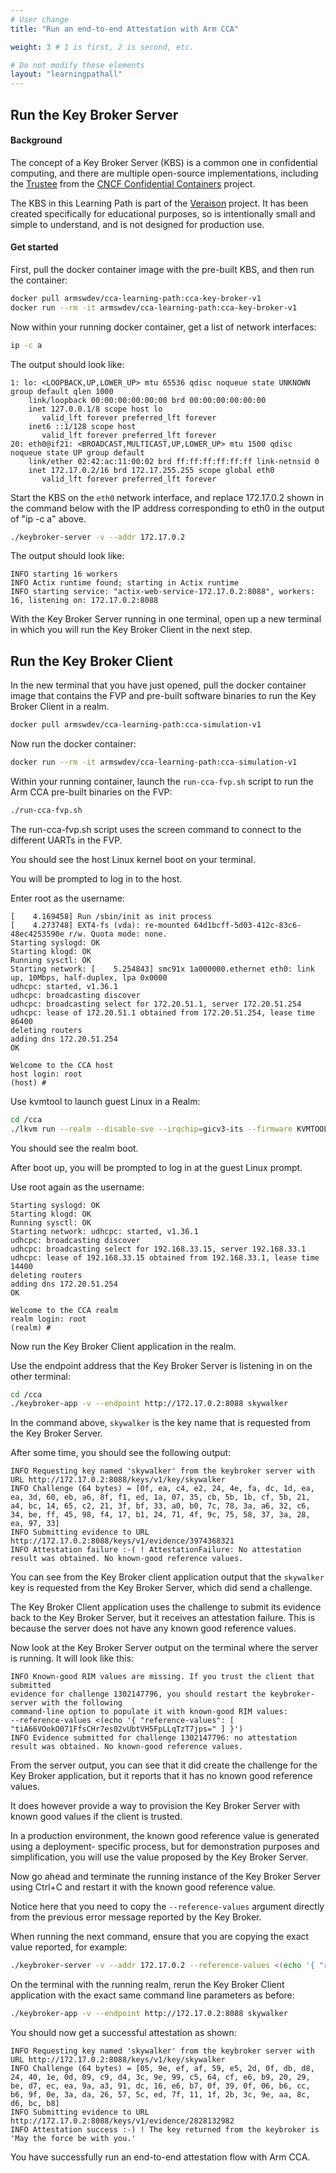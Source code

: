```yaml
---
# User change
title: "Run an end-to-end Attestation with Arm CCA"

weight: 3 # 1 is first, 2 is second, etc.

# Do not modify these elements
layout: "learningpathall"
---
```


## Run the Key Broker Server

#### Background

The concept of a Key Broker Server (KBS) is a common one in confidential computing, and there are multiple open-source implementations, including the [Trustee](https://github.com/confidential-containers/trustee) from the [CNCF Confidential Containers](https://confidentialcontainers.org/) project. 

The KBS in this Learning Path is part of the [Veraison](https://github.com/veraison) project. It has been created specifically for educational purposes, so is intentionally small and simple to understand, and is not designed for production use. 

#### Get started

First, pull the docker container image with the pre-built KBS, and then run the container:

```bash
docker pull armswdev/cca-learning-path:cca-key-broker-v1
docker run --rm -it armswdev/cca-learning-path:cca-key-broker-v1
```

Now within your running docker container, get a list of network interfaces:

```bash
ip -c a
```

The output should look like:

```output
1: lo: <LOOPBACK,UP,LOWER_UP> mtu 65536 qdisc noqueue state UNKNOWN group default qlen 1000
    link/loopback 00:00:00:00:00:00 brd 00:00:00:00:00:00
    inet 127.0.0.1/8 scope host lo
       valid_lft forever preferred_lft forever
    inet6 ::1/128 scope host
       valid_lft forever preferred_lft forever
20: eth0@if21: <BROADCAST,MULTICAST,UP,LOWER_UP> mtu 1500 qdisc noqueue state UP group default
    link/ether 02:42:ac:11:00:02 brd ff:ff:ff:ff:ff:ff link-netnsid 0
    inet 172.17.0.2/16 brd 172.17.255.255 scope global eth0
       valid_lft forever preferred_lft forever
```
Start the KBS on the `eth0` network interface, and replace 172.17.0.2 shown in the command below with the IP address corresponding to eth0 in the output of "ip -c a" above.

```bash
./keybroker-server -v --addr 172.17.0.2
```

The output should look like:

```output
INFO starting 16 workers
INFO Actix runtime found; starting in Actix runtime
INFO starting service: "actix-web-service-172.17.0.2:8088", workers: 16, listening on: 172.17.0.2:8088
```

With the Key Broker Server running in one terminal, open up a new terminal in which you will run the Key Broker Client in the next step.

## Run the Key Broker Client

In the new terminal that you have just opened, pull the docker container image that contains the FVP and pre-built software binaries to run the Key Broker Client in a realm.

```bash
docker pull armswdev/cca-learning-path:cca-simulation-v1
```

Now run the docker container:
```bash
docker run --rm -it armswdev/cca-learning-path:cca-simulation-v1
```

Within your running container, launch the `run-cca-fvp.sh` script to run the Arm CCA pre-built binaries on the FVP:

```bash
./run-cca-fvp.sh
```
The run-cca-fvp.sh script uses the screen command to connect to the different UARTs in the FVP.

You should see the host Linux kernel boot on your terminal. 

You will be prompted to log in to the host. 

Enter root as the username:

```output
[    4.169458] Run /sbin/init as init process
[    4.273748] EXT4-fs (vda): re-mounted 64d1bcff-5d03-412c-83c6-48ec4253590e r/w. Quota mode: none.
Starting syslogd: OK
Starting klogd: OK
Running sysctl: OK
Starting network: [    5.254843] smc91x 1a000000.ethernet eth0: link up, 10Mbps, half-duplex, lpa 0x0000
udhcpc: started, v1.36.1
udhcpc: broadcasting discover
udhcpc: broadcasting select for 172.20.51.1, server 172.20.51.254
udhcpc: lease of 172.20.51.1 obtained from 172.20.51.254, lease time 86400
deleting routers
adding dns 172.20.51.254
OK

Welcome to the CCA host
host login: root
(host) #
```
Use kvmtool to launch guest Linux in a Realm:
```bash
cd /cca
./lkvm run --realm --disable-sve --irqchip=gicv3-its --firmware KVMTOOL_EFI.fd -c 1 -m 512 --no-pvtime --force-pci --disk guest-disk.img --measurement-algo=sha256 --restricted_mem 
```
You should see the realm boot. 

After boot up, you will be prompted to log in at the guest Linux prompt. 

Use root again as the username:

```output
Starting syslogd: OK
Starting klogd: OK
Running sysctl: OK
Starting network: udhcpc: started, v1.36.1
udhcpc: broadcasting discover
udhcpc: broadcasting select for 192.168.33.15, server 192.168.33.1
udhcpc: lease of 192.168.33.15 obtained from 192.168.33.1, lease time 14400
deleting routers
adding dns 172.20.51.254
OK

Welcome to the CCA realm
realm login: root
(realm) #
```

Now run the Key Broker Client application in the realm. 

Use the endpoint address that the Key Broker Server is listening in on the other terminal:

```bash
cd /cca 
./keybroker-app -v --endpoint http://172.17.0.2:8088 skywalker 
```
In the command above, `skywalker` is the key name that is requested from the Key Broker Server. 

After some time, you should see the following output:
```
INFO Requesting key named 'skywalker' from the keybroker server with URL http://172.17.0.2:8088/keys/v1/key/skywalker
INFO Challenge (64 bytes) = [0f, ea, c4, e2, 24, 4e, fa, dc, 1d, ea, ea, 3d, 60, eb, a6, 8f, f1, ed, 1a, 07, 35, cb, 5b, 1b, cf, 5b, 21, a4, bc, 14, 65, c2, 21, 3f, bf, 33, a0, b0, 7c, 78, 3a, a6, 32, c6, 34, be, ff, 45, 98, f4, 17, b1, 24, 71, 4f, 9c, 75, 58, 37, 3a, 28, ea, 97, 33]
INFO Submitting evidence to URL http://172.17.0.2:8088/keys/v1/evidence/3974368321
INFO Attestation failure :-( ! AttestationFailure: No attestation result was obtained. No known-good reference values.
```
You can see from the Key Broker client application output that the `skywalker` key is requested from the Key Broker Server, which did send a challenge. 

The Key Broker Client application uses the challenge to submit its evidence back to the Key Broker Server, but it receives an attestation failure. This is because the server does not have any known good reference values.

Now look at the Key Broker Server output on the terminal where the server is running. It will look like this:

```output
INFO Known-good RIM values are missing. If you trust the client that submitted
evidence for challenge 1302147796, you should restart the keybroker-server with the following
command-line option to populate it with known-good RIM values:
--reference-values <(echo '{ "reference-values": [ "tiA66VOokO071FfsCHr7es02vUbtVH5FpLLqTzT7jps=" ] }')
INFO Evidence submitted for challenge 1302147796: no attestation result was obtained. No known-good reference values.
```
From the server output, you can see that it did create the challenge for the Key Broker application, but it reports that it has no known good reference values. 

It does however provide a way to provision the Key Broker Server with known good values if the client is trusted. 

In a production environment, the known good reference value is generated using a deployment- specific process, but for demonstration purposes and simplification, you will use the value proposed by the Key Broker Server.

Now go ahead and terminate the running instance of the Key Broker Server using Ctrl+C and restart it with the known good reference value. 

Notice here that you need to copy the `--reference-values` argument directly from the previous error message reported by the Key Broker. 

When running the next command, ensure that you are copying the exact value reported, for example:

```bash
./keybroker-server -v --addr 172.17.0.2 --reference-values <(echo '{ "reference-values": [ "tiA66VOokO071FfsCHr7es02vUbtVH5FpLLqTzT7jps=" ] }')
```

On the terminal with the running realm, rerun the Key Broker Client application with the exact same command line parameters as before:

```bash
./keybroker-app -v --endpoint http://172.17.0.2:8088 skywalker
```

You should now get a successful attestation as shown:

```output
INFO Requesting key named 'skywalker' from the keybroker server with URL http://172.17.0.2:8088/keys/v1/key/skywalker
INFO Challenge (64 bytes) = [05, 9e, ef, af, 59, e5, 2d, 0f, db, d8, 24, 40, 1e, 0d, 09, c9, d4, 3c, 9e, 99, c5, 64, cf, e6, b9, 20, 29, be, d7, ec, ea, 9a, a3, 91, dc, 16, e6, b7, 0f, 39, 0f, 06, b6, cc, b6, 9f, 0e, 3a, da, 26, 57, 5c, ed, 7f, 11, 1f, 2b, 3c, 9e, aa, 8c, d6, bc, b8]
INFO Submitting evidence to URL http://172.17.0.2:8088/keys/v1/evidence/2828132982
INFO Attestation success :-) ! The key returned from the keybroker is 'May the force be with you.'
```

You have successfully run an end-to-end attestation flow with Arm CCA.




